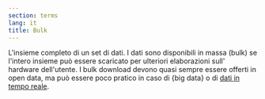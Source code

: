 ```yaml
---
section: terms
lang: it
title: Bulk 
---
```

L'insieme completo di un set di dati. I dati sono disponibili in massa (bulk) se l'intero insieme può essere scaricato per ulteriori elaborazioni sull' hardware dell'utente. I bulk download devono quasi sempre essere offerti in open data, ma può essere poco pratico in caso di {big data} o di [dati in tempo reale](/glossary/in/real-time-data/).
